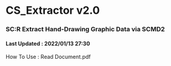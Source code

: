 # CS_Extractor v2.0
### SC:R Extract Hand-Drawing Graphic Data via SCMD2
#### Last Updated : 2022/01/13 27:30
How To Use : Read Document.pdf
